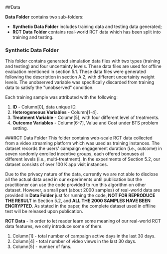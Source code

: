 

##Data

**Data Folder** contains two sub-folders: 
* **Synthetic Data Folder** includes training data and testing data generated; 
* **RCT Data Folder** contains real-world RCT data which has been split into training and testing.

### Synthetic Data Folder
This folder contains generated simulation data files with two types (training and testing) and four uncertainty levels. These data files are used for offline evaluation mentioned in section 5.1. These data files were generated following the description in section A.2, with different uncertainty weight levels. The unobserved variable was specifically discarded from training data to satisfy the "unobserved" condition.

Each training sample was attributed with the following:

1. **ID** - Column[0], data unique ID.
2. **Heterogeneous Variables** - Column[1-4].
3. **Treatment Variable** - Column[5], with four different level of treatments.
4. **Outcome Variables** - Column[6-7], Value and Cost under BTS problem setting.




###RCT Data Folder
This folder contains web-scale RCT data collected from a video streaming platform which was used as training instances. 
The dataset records the users' campaign engagement duration (i.e., outcome) in seven randomly enrolled incentive groups, each offered bonuses at different levels (i.e., multi-treatment). In the experiments of Section 5.2, our dataset consists of over 100 K app visit instances. 

Due to the privacy nature of the data, currently we are not able to disclose all the actual data used in our experiments until publication but the practitioner can use the code provided to run this algorithm on other dataset. 
However, a small part (about 2000 samples) of real-world data are provided in **Data Folder** just for running the code, **NOT FOR REPRODUCE THE RESULT** in Section 5.2, and **ALL THE 2000 SAMPLES HAVE BEEN ENCRYPTED**. As stated in the paper, the complete dataset used in offline test will be released upon publication.

**RCT Data** - In order to let reader learn some meaning of our real-world RCT data features, we only introduce some of them.

1.  Column[1] - total number of campaign active days in the last 30 days.
2.  Column[4] - total number of video views in the last 30 days.
3.  Column[5] - number of fans.
